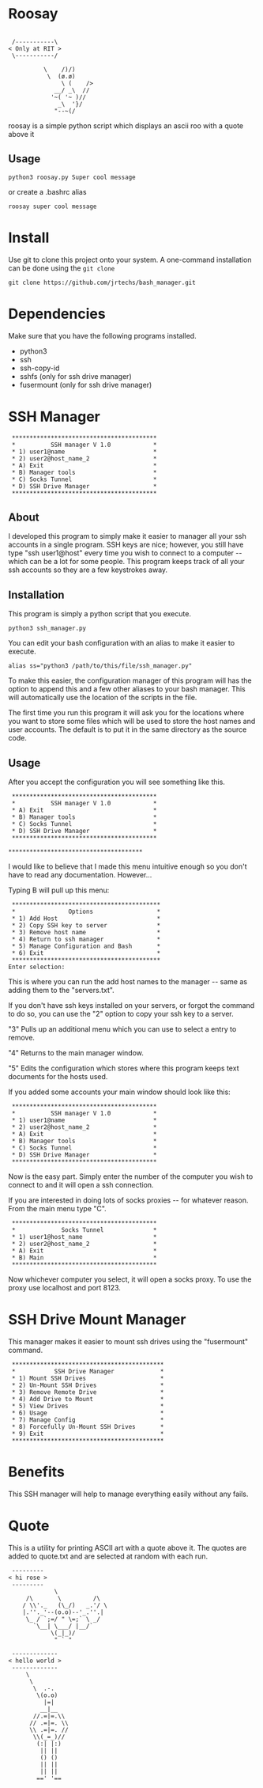 # Roosay

```

 /-----------\
< Only at RIT >
 \-----------/

          \    /)/)
           \  (ø.ø)
               \ (    />
             __/ _\  //
            '~( '~ )//
              _\  '}/
             "--~(/
```

roosay is a simple python script which displays an ascii roo with a quote above it

## Usage
```
python3 roosay.py Super cool message
```
or create a .bashrc alias
```
roosay super cool message
```

# Install
Use git to clone this project onto your system. A one-command installation can be done using the `git clone` 
```
git clone https://github.com/jrtechs/bash_manager.git
```


# Dependencies
Make sure that you have the following programs installed.
- python3
- ssh
- ssh-copy-id
- sshfs (only for ssh drive manager)
- fusermount (only for ssh drive manager)


# SSH Manager
```
 *****************************************
 *          SSH manager V 1.0            *
 * 1) user1@name                         *
 * 2) user2@host_name_2                  *
 * A) Exit                               *
 * B) Manager tools                      *
 * C) Socks Tunnel                       *
 * D) SSH Drive Manager                  *
 *****************************************
```

## About
I developed this program to simply make it easier to manager all your ssh accounts
in a single program. SSH keys are nice; however, you still have type "ssh user1@host"
every time you wish to connect to a computer -- which can be a lot for some people.
This program keeps track of all your ssh accounts so they are a few keystrokes away.

## Installation
This program is simply a python script that you execute.
```
python3 ssh_manager.py
```
  
You can edit your bash configuration with an alias to make it easier to execute.
```
alias ss="python3 /path/to/this/file/ssh_manager.py"
```

To make this easier, the configuration manager of this program will has the option to
append this and a few other aliases to your bash manager. This will automatically
use the location of the scripts in the file.
  
The first time you run this program it will ask you for the locations where you want to store
some files which will be used to store the host names and user accounts. The default is to put
it in the same directory as the source code.


## Usage
After you accept the configuration you will see something like this.
````
 *****************************************
 *          SSH manager V 1.0            *
 * A) Exit                               *
 * B) Manager tools                      *
 * C) Socks Tunnel                       *
 * D) SSH Drive Manager                  *
 *****************************************

**************************************
````
I would like to believe that I made this menu intuitive enough so you don't have to
read any documentation. However...

Typing B will pull up this menu:

````
 ******************************************
 *               Options                  *
 * 1) Add Host                            *
 * 2) Copy SSH key to server              *
 * 3) Remove host name                    *
 * 4) Return to ssh manager               *
 * 5) Manage Configuration and Bash       *
 * 6) Exit                                *
 ******************************************
Enter selection:
````
This is where you can run the add host names to the manager -- same as adding them to
the "servers.txt".

If you don't have ssh keys installed on your servers, or forgot the command to do so,
you can use the "2" option to copy your ssh key to a server.

"3" Pulls up an additional menu which you can use to select a entry to remove.

"4" Returns to the main manager window.

"5" Edits the configuration which stores where this program keeps text documents
for the hosts used.

If you added some accounts your main window should look like this:

````
 *****************************************
 *          SSH manager V 1.0            *
 * 1) user1@name                         *
 * 2) user2@host_name_2                  *
 * A) Exit                               *
 * B) Manager tools                      *
 * C) Socks Tunnel                       *
 * D) SSH Drive Manager                  *
 *****************************************
````

Now is the easy part. Simply enter the number of the computer you wish to connect to
and it will open a ssh connection.

If you are interested in doing lots of socks proxies -- for whatever reason.
From the main menu type "C".

````
 *****************************************
 *             Socks Tunnel              *
 * 1) user1@host_name                    *
 * 2) user2@host_name_2                  *
 * A) Exit                               *
 * B) Main                               *
 *****************************************
````

Now whichever computer you select, it will open a socks proxy. To use the proxy use
localhost and port 8123.


# SSH Drive Mount Manager

This manager makes it easier to mount ssh drives using the "fusermount" command.

```
 *******************************************
 *           SSH Drive Manager             *
 * 1) Mount SSH Drives                     *
 * 2) Un-Mount SSH Drives                  *
 * 3) Remove Remote Drive                  *
 * 4) Add Drive to Mount                   *
 * 5) View Drives                          *
 * 6) Usage                                *
 * 7) Manage Config                        *
 * 8) Forcefully Un-Mount SSH Drives       *
 * 9) Exit                                 *
 *******************************************
```

#  Benefits

This SSH manager will help to manage everything easily without any fails.

#  Quote

This is a utility for printing ASCII art with a quote above it. The 
quotes are added to quote.txt and are selected at random with
each run.

```
 ---------
< hi rose >
 ---------
             \
     /\       \         /\
    / \\'._   (\_/)   _.'/ \
    |.''._'--(o.o)--'_.''.|
     \_ / `;=/ " \=;` \ _/
       `\__| \___/ |__/`
            \(_|_)/
             " ` "
```

```
 -------------
< hello world >
 -------------
     \
      \
       \  .-.
        \(o.o)
          |=|
         __|__
       //.=|=.\\
      // .=|=. \\
      \\ .=|=. //
       \\(_=_)//
        (:| |:)
         || ||
         () ()
         || ||
         || ||
        ==' '==
```